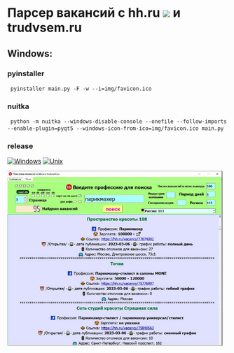 # Парсер вакансий с hh.ru <img src="https://i.hh.ru/logos/svg/hh.ru__min_.svg" height="32"/> и trudvsem.ru

## Windows:
### pyinstaller
     pyinstaller main.py -F -w --i=img/favicon.ico
### nuitka
     python -m nuitka --windows-disable-console --onefile --follow-imports --enable-plugin=pyqt5 --windows-icon-from-ico=img/favicon.ico main.py
### release
[![Windows](https://img.shields.io/badge/-Windows_x64-blue.svg?style=for-the-badge&logo=windows)](https://github.com/extybr/parser-vacancies-Headhunter/releases/download/untagged-7e8d496b839dfd188ee3/windows_x64_hh-1.0.0.zip)
[![Unix](https://img.shields.io/badge/-Linux-red.svg?style=for-the-badge&logo=linux)](https://github.com/extybr/parser-vacancies-Headhunter/releases/download/untagged-7e8d496b839dfd188ee3/linux_install.sh)

<img src="img/preview.jpg" height="400">
